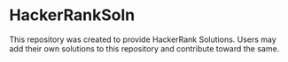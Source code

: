 # HackerRankSoln
This repository was created to provide HackerRank Solutions.
Users may add their own solutions to this repository and contribute toward the same.
